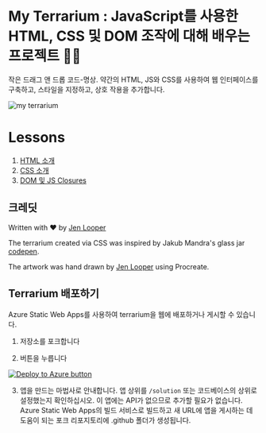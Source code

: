 # My Terrarium : JavaScript를 사용한 HTML, CSS 및 DOM 조작에 대해 배우는 프로젝트 🌵🌱

작은 드래그 앤 드롭 코드-명상. 약간의 HTML, JS와 CSS를 사용하여 웹 인터페이스를 구축하고, 스타일을 지정하고, 상호 작용을 추가합니다.

![my terrarium](../images/screenshot_gray.png)

# Lessons

1. [HTML 소개](.././1-intro-to-html/translations/README.ko.md)
2. [CSS 소개](.././2-intro-to-css/translations/README.ko.md)
3. [DOM 및 JS Closures](.././3-intro-to-DOM-and-closures/translations/README.ko.md)

## 크레딧

Written with ♥️  by [Jen Looper](https://www.twitter.com/jenlooper)

The terrarium created via CSS was inspired by Jakub Mandra's glass jar [codepen](https://codepen.io/Rotarepmi/pen/rjpNZY).

The artwork was hand drawn by [Jen Looper](http://jenlooper.com) using Procreate.

## Terrarium 배포하기

Azure Static Web Apps를 사용하여 terrarium을 웹에 배포하거나 게시할 수 있습니다.

1. 저장소를 포크합니다

2. 버튼을 누릅니다

[![Deploy to Azure button](https://aka.ms/deploytoazurebutton)](https://portal.azure.com/?feature.customportal=false&WT.mc_id=academic-13441-cxa#create/Microsoft.StaticApp)

3. 앱을 만드는 마법사로 안내합니다. 앱 상위를 `/solution` 또는 코드베이스의 상위로 설정했는지 확인하십시오. 이 앱에는 API가 없으므로 추가할 필요가 없습니다. Azure Static Web Apps의 빌드 서비스로 빌드하고 새 URL에 앱을 게시하는 데 도움이 되는 포크 리포지토리에 .github 폴더가 생성됩니다.
